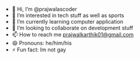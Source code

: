 - 👋 Hi, I’m @prajwalascoder
- 👀 I’m interested in tech stuff as well as sports
- 🌱 I’m currently learning computer application
- 💞️ I’m looking to collaborate on development stuff
- 📫 How to reach me prajwalkarthik01@gmail.com
- 😄 Pronouns: he/him/his
- ⚡ Fun fact: Im not gay 

<!---
prajwalascoder/prajwalascoder is a ✨ special ✨ repository because its `README.md` (this file) appears on your GitHub profile.
You can click the Preview link to take a look at your changes.
--->
